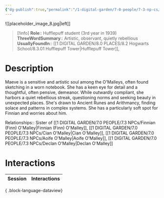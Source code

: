 ```yaml
---
{"dg-publish":true,"permalink":"/1-digital-garden/7-0-people/7-3-np-cs/maeve-o-malley/","tags":["#person","hogwarts","student","hufflepuff"]}
---
```


![[placeholder_image_8.jpg\|left]]
>[!info]
>**Role**:: Hufflepuff student (3rd year in 1939)
>**ThreeWordSummary**:: Artistic, observant, quietly rebellious
>**UsuallyFoundIn**:: [[1 DIGITAL GARDEN/8.0 PLACES/8.2 Hogwarts School/8.3.01 Hufflepuff Tower\|Hufflepuff Tower]],

# Description

Maeve is a sensitive and artistic soul among the O'Malleys, often found sketching in a worn notebook. She has a keen eye for detail and a thoughtful, often pensive, demeanor. While outwardly compliant, she harbors a quiet rebellious streak, questioning norms and seeking beauty in unexpected places. She's drawn to Ancient Runes and Arithmancy, finding solace and patterns in complex systems. She has a particularly soft spot for Finnian and worries about him.

Relationships:: Sister of [[1 DIGITAL GARDEN/7.0 PEOPLE/7.3 NPCs/Finnian (Finn) O'Malley\|Finnian (Finn) O'Malley]], [[1 DIGITAL GARDEN/7.0 PEOPLE/7.3 NPCs/Cian O'Malley\|Cian O'Malley]], [[1 DIGITAL GARDEN/7.0 PEOPLE/7.3 NPCs/Aoife O'Malley\|Aoife O'Malley]], [[1 DIGITAL GARDEN/7.0 PEOPLE/7.3 NPCs/Declan O'Malley\|Declan O'Malley]]

# Interactions

| Session | Interactions |
| ------- | ------------ |

{ .block-language-dataview}